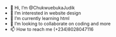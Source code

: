- 👋 Hi, I’m @ChukwuebukaJudik
- 👀 I’m interested in website design
- 🌱 I’m currently learning html
- 💞️ I’m looking to collaborate on coding and more
- 📫 How to reach me (+234)8028047116

<!---
ChukwuebukaJudik/ChukwuebukaJudik is a ✨ special ✨ repository because its `README.md` (this file) appears on your GitHub profile.
You can click the Preview link to take a look at your changes.
--->
